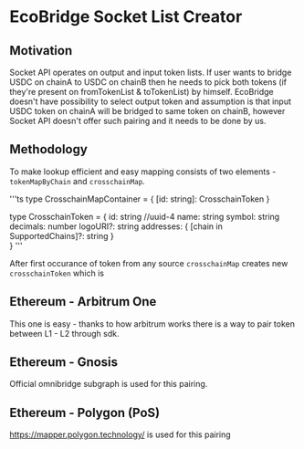 # EcoBridge Socket List Creator

## Motivation
Socket API operates on output and input token lists. If user wants to bridge USDC on chainA to USDC on chainB then he needs to pick both tokens (if they're present on fromTokenList & toTokenList) by himself. EcoBridge doesn't have possibility to select output token and assumption is that input USDC token on chainA will be bridged to same token on chainB, however Socket API doesn't offer such pairing and it needs to be done by us. 

## Methodology

To make lookup efficient and easy mapping consists of two elements - `tokenMapByChain` and `crosschainMap`.

'''ts
type CrosschainMapContainer = {
    [id: string]: CrosschainToken
}

type CrosschainToken = {
    id: string //uuid-4
    name: string
    symbol: string
    decimals: number
    logoURI?: string 
    addresses: { 
        [chain in SupportedChains]?: string 
    }  
}
'''

After first occurance of token from any source `crosschainMap` creates new `crosschainToken` which is 




## Ethereum - Arbitrum One
This one is easy - thanks to how arbitrum works there is a way to pair token between L1 - L2 through sdk. 

## Ethereum - Gnosis
Official omnibridge subgraph is used for this pairing.

## Ethereum - Polygon (PoS)
https://mapper.polygon.technology/ is used for this pairing
